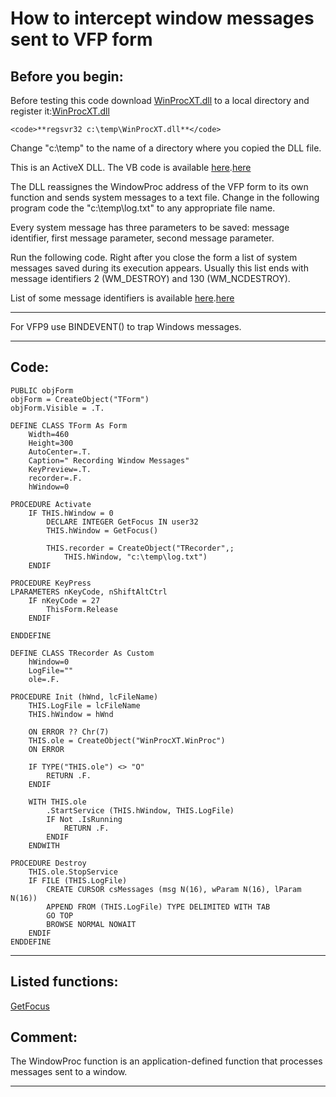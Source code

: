 <link rel="stylesheet" type="text/css" href="../css/win32api.css">  
<link rel="stylesheet" href="https://cdnjs.cloudflare.com/ajax/libs/font-awesome/4.7.0/css/font-awesome.min.css">

# How to intercept window messages sent to VFP form

## Before you begin:
Before testing this code download <a href=downloads\WinProcXT.dll>WinProcXT.dll</a> to a local directory and register it:[WinProcXT.dll](sample_000.md)  

	<code>**regsvr32 c:\temp\WinProcXT.dll**</code>  

Change "c:\temp" to the name of a directory where you copied the DLL file.  

This is an ActiveX DLL. The VB code is available <a href="downloads/winproc.zip">here</a>.[here](sample_000.md)  

The DLL reassignes the WindowProc address of the VFP form to its own function and sends system messages to a text file. Change in the following program code the "c:\temp\log.txt" to any appropriate file name.  

Every system message has three parameters to be saved: message identifier, first message parameter, second message parameter.  

Run the following code. Right after you close the form a list of system messages saved during its execution appears. Usually this list ends with message identifiers 2 (WM_DESTROY) and 130 (WM_NCDESTROY).  

List of some message identifiers is available <a href="downloads/wm.dbf">here</a>.[here](sample_000.md)  

* * *  
For VFP9 use BINDEVENT() to trap Windows messages.  
  
***  


## Code:
```foxpro  
PUBLIC objForm
objForm = CreateObject("TForm")
objForm.Visible = .T.

DEFINE CLASS TForm As Form
	Width=460
	Height=300
	AutoCenter=.T.
	Caption=" Recording Window Messages"
	KeyPreview=.T.
	recorder=.F.
	hWindow=0
	
PROCEDURE Activate
	IF THIS.hWindow = 0
		DECLARE INTEGER GetFocus IN user32
		THIS.hWindow = GetFocus()

		THIS.recorder = CreateObject("TRecorder",;
			THIS.hWindow, "c:\temp\log.txt")
	ENDIF

PROCEDURE KeyPress
LPARAMETERS nKeyCode, nShiftAltCtrl
	IF nKeyCode = 27
		ThisForm.Release
	ENDIF

ENDDEFINE

DEFINE CLASS TRecorder As Custom
	hWindow=0
	LogFile=""
	ole=.F.

PROCEDURE Init (hWnd, lcFileName)
	THIS.LogFile = lcFileName
	THIS.hWindow = hWnd

	ON ERROR ?? Chr(7)
	THIS.ole = CreateObject("WinProcXT.WinProc")
	ON ERROR
	
	IF TYPE("THIS.ole") <> "O"
		RETURN .F.
	ENDIF

	WITH THIS.ole
		.StartService (THIS.hWindow, THIS.LogFile)
		IF Not .IsRunning
			RETURN .F.
		ENDIF
	ENDWITH

PROCEDURE Destroy
	THIS.ole.StopService
	IF FILE (THIS.LogFile)
		CREATE CURSOR csMessages (msg N(16), wParam N(16), lParam N(16))
		APPEND FROM (THIS.LogFile) TYPE DELIMITED WITH TAB
		GO TOP
		BROWSE NORMAL NOWAIT
	ENDIF
ENDDEFINE  
```  
***  


## Listed functions:
[GetFocus](../libraries/user32/GetFocus.md)  

## Comment:
The WindowProc function is an application-defined function that processes messages sent to a window.  
  
***  

